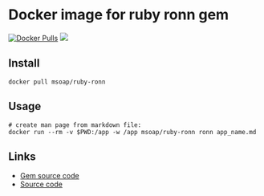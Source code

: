 # Docker image for ruby ronn gem

[![Docker Pulls](https://img.shields.io/docker/pulls/msoap/ruby-ronn.svg?maxAge=3600)](https://hub.docker.com/r/msoap/ruby-ronn) [![](https://images.microbadger.com/badges/image/msoap/ruby-ronn.svg)](https://microbadger.com/images/msoap/ruby-ronn)

## Install

    docker pull msoap/ruby-ronn

## Usage

    # create man page from markdown file:
    docker run --rm -v $PWD:/app -w /app msoap/ruby-ronn ronn app_name.md

## Links

  * [Gem source code](https://github.com/rtomayko/ronn)
  * [Source code](https://github.com/msoap/etc/blob/master/ronn-docker)
